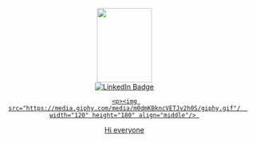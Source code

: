 
<html>
<head>
</head>
<body>

<div id="header" align="center" >
  <img src="https://media.giphy.com/media/IeRdg7gLkfK1ly2mFU/giphy.gif"/ width="110" height="150">
</div>
<div id="badges" align="center">
  <a href="https://www.linkedin.com/feed/">
    <img src="https://img.shields.io/badge/LinkedIn-blue?style=for-the-badge&logo=linkedin&logoColor=white" alt="LinkedIn Badge"/>
</div>
  <div align="center">
<img src="https://komarev.com/ghpvc/?username=96Arthur96-github-username&style=flat-square&color=blue" alt=""/>
 

    
    <p><img src="https://media.giphy.com/media/m0dmKBkncVETJv2h0S/giphy.gif"/  width="120" height="180" align="middle"/> 
Hi everyone</p>
    </body>
</html>
